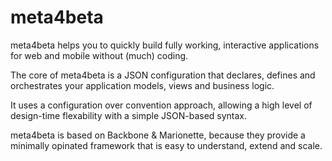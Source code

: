 meta4beta
=========

meta4beta helps you to quickly build fully working, interactive applications for web and mobile without (much) coding.

The core of meta4beta is a JSON configuration that declares, defines and orchestrates your application models, views and business logic.

It uses a configuration over convention approach, allowing a high level of design-time flexability with a simple JSON-based syntax.

meta4beta is based on Backbone & Marionette, because they provide a minimally opinated framework that is easy to understand, extend and scale.



